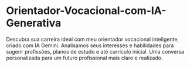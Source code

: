 # Orientador-Vocacional-com-IA-Generativa
Descubra sua carreira ideal com meu orientador vocacional inteligente, criado com IA Gemini. Analisamos seus interesses e habilidades para sugerir profissões, planos de estudo e até currículo inicial. Uma conversa personalizada para um futuro profissional mais claro e realizado.
